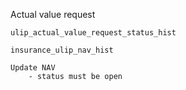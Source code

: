 Actual value request

    ulip_actual_value_request_status_hist

    insurance_ulip_nav_hist

    Update NAV
        - status must be open